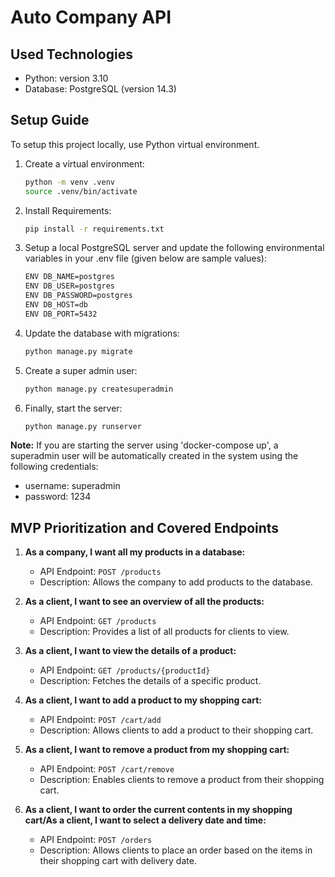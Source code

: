 # Auto Company API

## Used Technologies

- Python: version 3.10
- Database: PostgreSQL (version 14.3)

## Setup Guide

To setup this project locally, use Python virtual environment. 

1. Create a virtual environment:
    ```bash
    python -m venv .venv
    source .venv/bin/activate
    ```

2. Install Requirements:
    ```bash
    pip install -r requirements.txt
    ```

3. Setup a local PostgreSQL server and update the following environmental variables in your .env file (given below are sample values):
    ```bash
    ENV DB_NAME=postgres
    ENV DB_USER=postgres
    ENV DB_PASSWORD=postgres
    ENV DB_HOST=db
    ENV DB_PORT=5432
    ```

4. Update the database with migrations:
    ```bash
    python manage.py migrate
    ```

5. Create a super admin user:
    ```bash
    python manage.py createsuperadmin
    ```

6. Finally, start the server:
    ```bash
    python manage.py runserver
    ```

**Note:** If you are starting the server using 'docker-compose up', a superadmin user will be automatically created in the system using the following credentials:
- username: superadmin
- password: 1234

## MVP Prioritization and Covered Endpoints

1. **As a company, I want all my products in a database:**
    - API Endpoint: `POST /products`
    - Description: Allows the company to add products to the database.

2. **As a client, I want to see an overview of all the products:**
    - API Endpoint: `GET /products`
    - Description: Provides a list of all products for clients to view.

3. **As a client, I want to view the details of a product:**
    - API Endpoint: `GET /products/{productId}`
    - Description: Fetches the details of a specific product.

4. **As a client, I want to add a product to my shopping cart:**
    - API Endpoint: `POST /cart/add`
    - Description: Allows clients to add a product to their shopping cart.

5. **As a client, I want to remove a product from my shopping cart:**
    - API Endpoint: `POST /cart/remove`
    - Description: Enables clients to remove a product from their shopping cart.

6. **As a client, I want to order the current contents in my shopping cart/As a client, I want to select a delivery date and time:**
    - API Endpoint: `POST /orders`
    - Description: Allows clients to place an order based on the items in their shopping cart with delivery date.